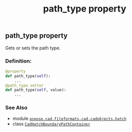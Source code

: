 ﻿---
title: path_type property
second_title: Aspose.CAD for Python via .NET API References
description: 
type: docs
weight: 50
url: /python-net/aspose.cad.fileformats.cad.cadobjects.hatch/cadhatchboundarypathcontainer/path_type/
is_root: false
---

## path_type property


Gets or sets the path type.
### Definition:
```python
@property
def path_type(self):
    ...
@path_type.setter
def path_type(self, value):
    ...
```

### See Also
* module [`aspose.cad.fileformats.cad.cadobjects.hatch`](../../)
* class [`CadHatchBoundaryPathContainer`](/cad/python-net/aspose.cad.fileformats.cad.cadobjects.hatch/cadhatchboundarypathcontainer)

